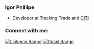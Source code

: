 ### Igor Phillipe

- Developer at Tracking Trade and [CITi](https://github.com/CITi-UFPE)

### Connect with me:
[![Linkedin Badge](https://img.shields.io/badge/-LinkedIn-blue?style=flat-square&logo=Linkedin&logoColor=white&link=https://www.linkedin.com/in/igrphillipe/)](https://www.linkedin.com/in/igrphillipe/) [![Gmail Badge](https://img.shields.io/badge/-Gmail-D44638?style=flat-square&logo=Gmail&logoColor=white&link=mailto:igrphillipe@gmail.com)](mailto:igrphillipe@gmail.com)
  
